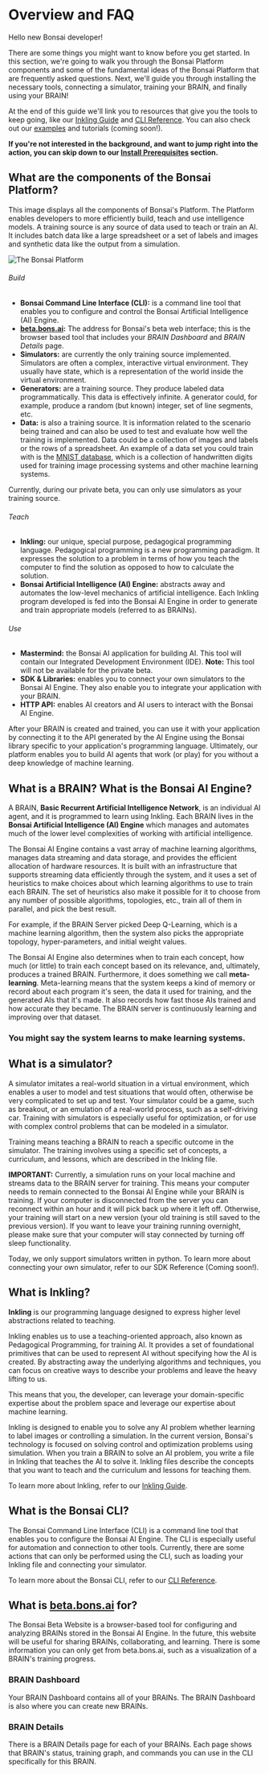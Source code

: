 # Overview and FAQ

[//]: # (If any commented statements become false, change prior text)

Hello new Bonsai developer!

There are some things you might want to know before you get started. In this section, we're going to walk you through the Bonsai Platform components and some of the fundamental ideas of the Bonsai Platform that are frequently asked questions. Next, we'll guide you through installing the necessary tools, connecting a simulator, training your BRAIN, and finally using your BRAIN!

At the end of this guide we'll link you to resources that give you the tools to keep going, like our [Inkling Guide][2] and [CLI Reference][3]. You can also check out our [examples][7] and tutorials (coming soon!).

[//]: # (You can only link to one specific example, there are no tutorials)

**If you're not interested in the background, and want to jump right into the action, you can skip down to our [Install Prerequisites][6] section.**

## What are the components of the Bonsai Platform?

This image displays all the components of Bonsai's Platform. The Platform enables developers to more efficiently build, teach and use intelligence models. A training source is any source of data used to teach or train an AI. It includes batch data like a large spreadsheet or a set of labels and images and synthetic data like the output from a simulation.

![The Bonsai Platform][1]

###### Build

* **Bonsai Command Line Interface (CLI):** is a command line tool that enables you to configure and control the Bonsai Artificial Intelligence (AI) Engine.
* **[beta.bons.ai][4]:** The address for Bonsai's beta web interface; this is the browser based tool that includes your *BRAIN Dashboard* and *BRAIN Details* page.
* **Simulators:** are currently the only training source implemented. Simulators are often a complex, interactive virtual environment. They usually have state, which is a representation of the world inside the virtual environment.
* **Generators:** are a training source. They produce labeled data programmatically. This data is effectively infinite. A generator could, for example, produce a random (but known) integer, set of line segments, etc.
* **Data:** is also a training source. It is information related to the scenario being trained and can also be used to test and evaluate how well the training is implemented. Data could be a collection of images and labels or the rows of a spreadsheet. An example of a data set you could train with is the [MNIST database][5], which is a collection of handwritten digits used for training image processing systems and other machine learning systems.

<aside class="notice">
Currently, during our private beta, you can only use simulators as your training source.
</aside> 

[//]: # (Simulators are the only training source, beta.bons.ai is current website instead of brains.bons.ai)

###### Teach

* **Inkling:** our unique, special purpose, pedagogical programming language. Pedagogical programming is a new programming paradigm. It expresses the solution to a problem in terms of how you teach the computer to find the solution as opposed to how to calculate the solution.
* **Bonsai Artificial Intelligence (AI) Engine:** abstracts away and automates the low-level mechanics of artificial intelligence. Each Inkling program developed is fed into the Bonsai AI Engine in order to generate and train appropriate models (referred to as BRAINs).

###### Use

* **Mastermind:** the Bonsai AI application for building AI. This tool will contain our Integrated Development Environment (IDE). **Note:** This tool will not be available for the private beta.
* **SDK & Libraries:** enables you to connect your own simulators to the Bonsai AI Engine. They also enable you to integrate your application with your BRAIN.
* **HTTP API:** enables AI creators and AI users to interact with the Bonsai AI Engine.

After your BRAIN is created and trained, you can use it with your application by connecting it to the API generated by the AI Engine using the Bonsai library specific to your application's programming language. Ultimately, our platform enables you to build AI agents that work (or play) for you without a deep knowledge of machine learning.

[//]: # (Mastermind not available)

## What is a BRAIN? What is the Bonsai AI Engine?

A BRAIN, **Basic Recurrent Artificial Intelligence Network**, is an individual AI agent, and it is programmed to learn using Inkling. Each BRAIN lives in the **Bonsai Artificial Intelligence (AI) Engine** which manages and automates much of the lower level complexities of working with artificial intelligence.

The Bonsai AI Engine contains a vast array of machine learning algorithms, manages data streaming and data storage, and provides the efficient allocation of hardware resources. It is built with an infrastructure that supports streaming data efficiently through the system, and it uses a set of heuristics to make choices about which learning algorithms to use to train each BRAIN. The set of heuristics also make it possible for it to choose from any number of possible algorithms, topologies, etc., train all of them in parallel, and pick the best result.

For example, if the BRAIN Server picked Deep Q-Learning, which is a machine learning algorithm, then the system also picks the appropriate topology, hyper-parameters, and initial weight values.

The Bonsai AI Engine also determines when to train each concept, how much (or little) to train each concept based on its relevance, and, ultimately, produces a trained BRAIN. Furthermore, it does something we call **meta-learning**. Meta-learning means that the system keeps a kind of memory or record about each program it's seen, the data it used for training, and the generated AIs that it's made. It also records how fast those AIs trained and how accurate they became. The BRAIN server is continuously learning and improving over that dataset.

### You might say the system learns to make learning systems.

## What is a simulator?

A simulator imitates a real-world situation in a virtual environment, which enables a user to model and test situations that would often, otherwise be very complicated to set up and test. Your simulator could be a game, such as breakout, or an emulation of a real-world process, such as a self-driving car. Training with simulators is especially useful for optimization, or for use with complex control problems that can be modeled in a simulator.

Training means teaching a BRAIN to reach a specific outcome in the simulator. The training involves using a specific set of concepts, a curriculum, and lessons, which are described in the Inkling file.

**IMPORTANT:**  Currently, a simulation runs on your local machine and streams data to the BRAIN server for training. This means your computer needs to remain connected to the Bonsai AI Engine while your BRAIN is training. If your computer is disconnected from the server you can reconnect within an hour and it will pick back up where it left off. Otherwise, your training will start on a new version (your old training is still saved to the previous version). If you want to leave your training running overnight, please make sure that your computer will stay connected by turning off sleep functionality. 

[//]: # (1 hour timeout, no auto-reconnect)

Today, we only support simulators written in python. To learn more about connecting your own simulator, refer to our SDK Reference (Coming soon!).

[//]: # (Simulators only in Python, No SDK Reference)

## What is Inkling?

**Inkling** is our programming language designed to express higher level abstractions related to teaching.

Inkling enables us to use a teaching-oriented approach, also known as Pedagogical Programming, for training AI. It provides a set of foundational primitives that can be used to represent AI without specifying how the AI is created. By abstracting away the underlying algorithms and techniques, you can focus on creative ways to describe your problems and leave the heavy lifting to us.

This means that you, the developer, can leverage your domain-specific expertise about the problem space and leverage our expertise about machine learning.

Inkling is designed to enable you to solve any AI problem whether learning to label images or controlling a simulation. In the current version, Bonsai's technology is focused on solving control and optimization problems using simulation. When you train a BRAIN to solve an AI problem, you write a file in Inkling that teaches the AI to solve it. Inkling files describe the concepts that you want to teach and the curriculum and lessons for teaching them.

To learn more about Inkling, refer to our [Inkling Guide][2].

## What is the Bonsai CLI?

The Bonsai Command Line Interface (CLI) is a command line tool that enables you to configure the Bonsai AI Engine. The CLI is especially useful for automation and connection to other tools. Currently, there are some actions that can only be performed using the CLI, such as loading your Inkling file and connecting your simulator.

To learn more about the Bonsai CLI, refer to our [CLI Reference][3].

## What is [beta.bons.ai][4] for?

The Bonsai Beta Website is a browser-based tool for configuring and analyzing BRAINs stored in the Bonsai AI Engine. In the future, this website will be useful for sharing BRAINs, collaborating, and learning. There is some information you can only get from beta.bons.ai, such as a visualization of a BRAIN's training progress.

[//]: # (Website is directed at beta.bons.ai, there are no BRAIN sharing features)

### **BRAIN Dashboard**

Your BRAIN Dashboard contains all of your BRAINs. The BRAIN Dashboard is also where you can create new BRAINs.

### **BRAIN Details**

There is a BRAIN Details page for each of your BRAINs. Each page shows that BRAIN's status, training graph, and commands you can use in the CLI specifically for this BRAIN.

[1]: ../images/bonsai_infographic_1024.png
[2]: ./inkling-guide.html
[3]: ./cli-reference.html
[4]: https://beta.bons.ai
[5]: http://yann.lecun.com/exdb/mnist/
[6]: #install-prerequisites
[7]: ./examples.html
